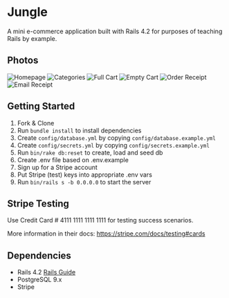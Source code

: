 # Jungle

A mini e-commerce application built with Rails 4.2 for purposes of teaching Rails by example.

## Photos

![Homepage](https://github.com/aWildOtto/llop/blob/master/docs/createUser.png)
![Categories](https://github.com/aWildOtto/llop/blob/master/docs/createUser.png)
![Full Cart](https://github.com/aWildOtto/llop/blob/master/docs/createUser.png)
![Empty Cart](https://github.com/aWildOtto/llop/blob/master/docs/createUser.png)
![Order Receipt](https://github.com/aWildOtto/llop/blob/master/docs/createUser.png)
![Email Receipt](https://github.com/aWildOtto/llop/blob/master/docs/createUser.png)

## Getting Started

1. Fork & Clone
2. Run `bundle install` to install dependencies
3. Create `config/database.yml` by copying `config/database.example.yml`
4. Create `config/secrets.yml` by copying `config/secrets.example.yml`
5. Run `bin/rake db:reset` to create, load and seed db
6. Create .env file based on .env.example
7. Sign up for a Stripe account
8. Put Stripe (test) keys into appropriate .env vars
9. Run `bin/rails s -b 0.0.0.0` to start the server

## Stripe Testing

Use Credit Card # 4111 1111 1111 1111 for testing success scenarios.

More information in their docs: <https://stripe.com/docs/testing#cards>

## Dependencies

* Rails 4.2 [Rails Guide](http://guides.rubyonrails.org/v4.2/)
* PostgreSQL 9.x
* Stripe
